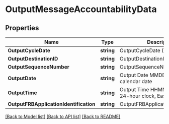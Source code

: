# OutputMessageAccountabilityData

## Properties
Name | Type | Description | Notes
------------ | ------------- | ------------- | -------------
**OutputCycleDate** | **string** | OutputCycleDate (CCYYMMDD) | [optional] 
**OutputDestinationID** | **string** | OutputDestinationID | [optional] 
**OutputSequenceNumber** | **string** | OutputSequenceNumber | [optional] 
**OutputDate** | **string** | Output Date MMDD, based on the calendar date  | [optional] 
**OutputTime** | **string** | Output Time HHMM, based on a 24-hour clock, Eastern Time  | [optional] 
**OutputFRBApplicationIdentification** | **string** | OutputFRBApplicationIdentification | [optional] 

[[Back to Model list]](../README.md#documentation-for-models) [[Back to API list]](../README.md#documentation-for-api-endpoints) [[Back to README]](../README.md)


